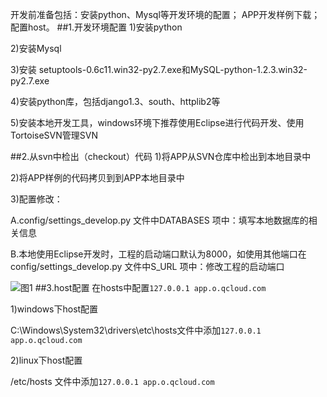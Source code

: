 开发前准备包括：安装python、Mysql等开发环境的配置； APP开发样例下载；配置host。
##1.开发环境配置
1)安装python

2)安装Mysql

3)安装 setuptools-0.6c11.win32-py2.7.exe和MySQL-python-1.2.3.win32-py2.7.exe

4)安装python库，包括django1.3、south、httplib2等

5)安装本地开发工具，windows环境下推荐使用Eclipse进行代码开发、使用TortoiseSVN管理SVN

##2.从svn中检出（checkout）代码
1)将APP从SVN仓库中检出到本地目录中

2)将APP样例的代码拷贝到到APP本地目录中

3)配置修改：

A.config/settings_develop.py 文件中DATABASES 项中：填写本地数据库的相关信息

B.本地使用Eclipse开发时，工程的启动端口默认为8000，如使用其他端口在config/settings_develop.py 文件中S_URL 项中：修改工程的启动端口

![图1](http://imgcache.tcecqpoc.fsphere.cn/image/mccdn.qcloud.com/img562079eb430d6.png)
##3.host配置
在hosts中配置```127.0.0.1 app.o.qcloud.com```

1)windows下host配置

C:\Windows\System32\drivers\etc\hosts文件中添加```127.0.0.1 app.o.qcloud.com```

2)linux下host配置

/etc/hosts 文件中添加```127.0.0.1 app.o.qcloud.com```

